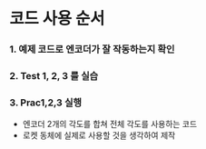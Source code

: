 # 코드 사용 순서
### 1. 예제 코드로 엔코더가 잘 작동하는지 확인
### 2. Test 1, 2, 3 를 실습
### 3. Prac1,2,3 실행
  - 엔코더 2개의 각도를 합쳐 전체 각도를 사용하는 코드
  - 로켓 동체에 실제로 사용할 것을 생각하여 제작
